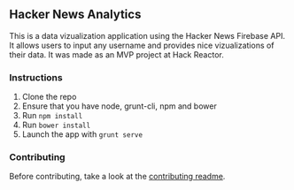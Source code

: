 ## Hacker News Analytics
This is a data vizualization application using the Hacker News Firebase API. It allows users to input any username and provides nice vizualizations of their data. It was made as an MVP project at Hack Reactor.

### Instructions
1. Clone the repo
1. Ensure that you have node, grunt-cli, npm and bower
1. Run `npm install`
1. Run `bower install`
1. Launch the app with `grunt serve`

### Contributing
Before contributing, take a look at the [contributing readme](CONTRIBUTING.md).
